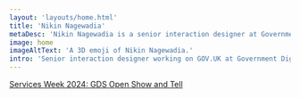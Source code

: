 ```yaml
---
layout: 'layouts/home.html'
title: 'Nikin Nagewadia'
metaDesc: 'Nikin Nagewadia is a senior interaction designer at Government Digital Service in London, England.'
image: home
imageAltText: 'A 3D emoji of Nikin Nagewadia.'
intro: 'Senior interaction designer working on GOV.UK at Government Digital Service'
---
```


<p><a href='https://youtu.be/cPDBARbzGGg?si=T2SNhHE6AicbzMbZ' rel='external'>Services Week 2024: GDS Open Show and Tell</a></p>
